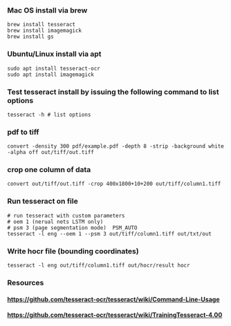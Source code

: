 
### Mac OS install via brew
```console
brew install tesseract
brew install imagemagick
brew install gs
```

### Ubuntu/Linux install via apt
```console
sudo apt install tesseract-ocr
sudo apt install imagemagick
```

### Test tesseract install by issuing the following command to list options
```console
tesseract -h # list options
```

### pdf to tiff
```console
convert -density 300 pdf/example.pdf -depth 8 -strip -background white -alpha off out/tiff/out.tiff
```

### crop one column of data
```console
convert out/tiff/out.tiff -crop 400x1800+10+200 out/tiff/column1.tiff
```

### Run tesseract on file
```console
# run tesseract with custom parameters
# oem 1 (nerual nets LSTM only)
# psm 3 (page segmentation mode)  PSM_AUTO
tesseract -l eng --oem 1 --psm 3 out/tiff/column1.tiff out/txt/out
```

### Write hocr file (bounding coordinates)
```console
tesseract -l eng out/tiff/column1.tiff out/hocr/result hocr
```

### Resources
#### https://github.com/tesseract-ocr/tesseract/wiki/Command-Line-Usage
#### https://github.com/tesseract-ocr/tesseract/wiki/TrainingTesseract-4.00
